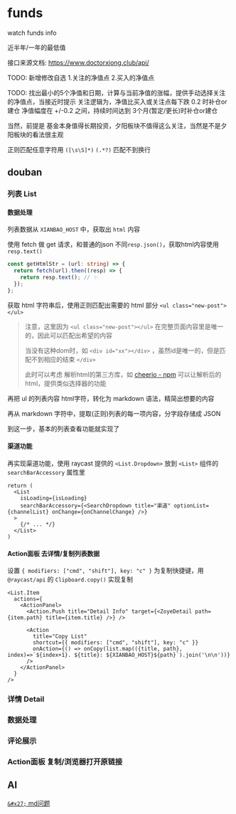 # funds

watch funds info

近半年/一年的最低值

接口来源文档: https://www.doctorxiong.club/api/

TODO: 新增修改自选 1.关注的净值点 2.买入的净值点

TODO: 找出最小的5个净值和日期，计算与当前净值的涨幅，提供手动选择关注的净值点，当接近时提示
关注逻辑为，净值比买入或关注点每下跌 0.2 时补仓or建仓
净值幅度在 +/-0.2 之间，持续时间达到 3个月(暂定/更长)时补仓or建仓

当然，前提是 基金本身值得长期投资，夕阳板块不值得这么关注，当然是不是夕阳板块的看法很主观

正则匹配任意字符用 `([\s\S]*)`
`(.*?)` 匹配不到换行

## douban

### 列表 List

#### 数据处理
列表数据从 `XIANBAO_HOST` 中，获取出 `html` 内容

使用 fetch 做 get 请求，和普通的json 不同`resp.json()`，获取html内容使用 `resp.text()` 

```ts
const getHtmlStr = (url: string) => {
  return fetch(url).then((resp) => {
    return resp.text(); // ✨
  });
};
```

获取 html 字符串后，使用正则匹配出需要的 html 部分 `<ul class="new-post"></ul>`

> 注意，这里因为 `<ul class="new-post"></ul>` 在完整页面内容里是唯一的，因此可以匹配出希望的内容
> 
> 当没有这种dom时，如 `<div id="xx"></div>` ，虽然id是唯一的，但是匹配不到相应的结束 `</div>`
>
> 此时可以考虑 解析html的第三方库，如 [cheerio - npm](https://www.npmjs.com/package/cheerio) 可以让解析后的html，提供类似选择器的功能

再把 ul 的列表内容 html字符，转化为 markdown 语法，精简出想要的内容

再从 markdown 字符中，提取(正则)列表的每一项内容，分字段存储成 JSON

到这一步，基本的列表查看功能就实现了

#### 渠道功能
再实现渠道功能，使用 raycast 提供的 `<List.Dropdown>` 放到 `<List>` 组件的 `searchBarAccessory` 属性里

```tsx
return (
  <List
    isLoading={isLoading}
    searchBarAccessory={<SearchDropdown title="渠道" optionList={channelList} onChange={onChannelChange} />}
  >
    {/* ... */}
  </List>
)
```

#### Action面板 去详情/复制列表数据

设置 `{ modifiers: ["cmd", "shift"], key: "c" }` 为复制快捷键，用`@raycast/api` 的 `Clipboard.copy()` 实现复制

```tsx
<List.Item
  actions={
    <ActionPanel>
      <Action.Push title="Detail Info" target={<ZoyeDetail path={item.path} title={item.title} />} />

      <Action
        title="Copy List"
        shortcut={{ modifiers: ["cmd", "shift"], key: "c" }}
        onAction={() => onCopy(list.map(({title, path}, index)=>`${index+1}. ${title}: ${XIANBAO_HOST}${path}`).join('\n\n'))}
      />
    </ActionPanel>
  }
/>
```

### 详情 Detail

### 数据处理

### 评论展示

### Action面板 复制/浏览器打开原链接

## AI

[`&#x27;` md问题](https://stackoverflow.com/questions/31661712/how-to-represent-markdown-properly-with-escaping-and-line-breaks)